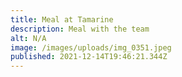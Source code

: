 ```yaml
---
title: Meal at Tamarine
description: Meal with the team
alt: N/A
image: /images/uploads/img_0351.jpeg
published: 2021-12-14T19:46:21.344Z
---
```

